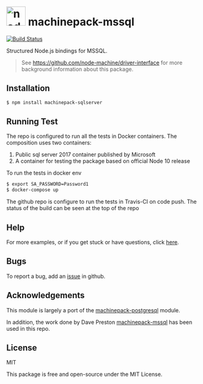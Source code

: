 <h1>
  <a href="http://node-machine.org" title="Node-Machine public registry"><img alt="node-machine logo" title="Node-Machine Project" src="http://node-machine.org/images/machine-anthropomorph-for-white-bg.png" width="50" /></a>
  machinepack-mssql
</h1>

[![Build Status](https://travis-ci.org/vijaykonnackal/machinepack-sqlserver.svg?branch=master)](https://travis-ci.org/vijaykonnackal/machinepack-sqlserver)

Structured Node.js bindings for MSSQL.

> See https://github.com/node-machine/driver-interface for more background information about this package.


## Installation

```sh
$ npm install machinepack-sqlserver
```

## Running Test
The repo is configured to run all the tests in Docker containers. The composition uses two containers:
1. Public sql server 2017 container published by Microsoft
2. A container for testing the package based on official Node 10 release

To run the tests in docker env

```sh
$ export SA_PASSWORD=Password1
$ docker-compose up
```

The github repo is configure to run the tests in Travis-CI on code push. The status of the build can be seen at the top of
the repo

## Help

For more examples, or if you get stuck or have questions, click [here](https://github.com/vijaykonnackal/machinepack-sqlserver/issues).

## Bugs &nbsp;

To report a bug, add an [issue](https://github.com/vijaykonnackal/machinepack-sqlserver/issues) in github.

## Acknowledgements

This module is largely a port of the [machinepack-postgresql](https://github.com/sailshq/machinepack-postgresql) module.

In addition, the work done by Dave Preston [machinepack-mssql](https://github.com/intel/machinepack-mssql) has
been used in this repo.

## License

MIT

This package is free and open-source under the MIT License.
